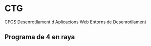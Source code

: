 # CTG

CFGS Desenrotllament d'Aplicacions Web
Entorns de Desenrotllament

## Programa de 4 en raya

